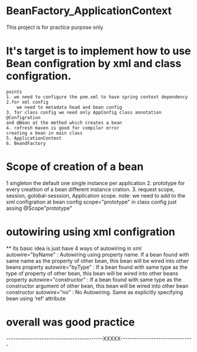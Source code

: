 # BeanFactory_ApplicationContext
This project is for practice purpose only
# It's target is to implement how to use Bean configration by xml and class configration.
    points
    1. we need to configure the pom.xml to have spring context dependency
    2.for xml config
        we need to metadata head and bean config
    3. for class config we need only AppConfig class annotation @Configration 
    and @Bean at the method which creates a bean 
    4. refresh maven is good for compilor error
    creating a bean in main class
    5. ApplicationContext
    6. BeandFactory 
# Scope of creation of a bean
   1 singleton the default one single instance per application 
   2. prototype for every creattion of a bean different instance cration.
   3. request scope, session, golobal-sesssion, Application scope.
   note: we need to add to the xml configration at bean config scope="prototype" in class config just assing @Scope"prototype"
# outowiring using xml configration
  ** Its basic idea is just have 4 ways of autowiring in xml
autowire="byName" : Autowiring using property name. If a bean found with same name as the property of other bean, this bean will be wired into other beans property
autowire="byType" : If a bean found with same type as the type of property of other bean, this bean will be wired into other beans property
autowire="constructor" : If a bean found with same type as the constructor argument of other bean, this bean will be wired into other bean constructor
autowire="no" : No Autowiring. Same as explicitly specifying bean using ‘ref’ attribute
  
# overall was good practice 

-----------------------------------------XXXXX-------------------------------
